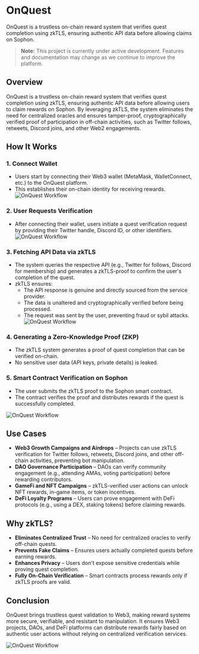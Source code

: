 # OnQuest

OnQuest is a trustless on-chain reward system that verifies quest completion using zkTLS, ensuring authentic API data before allowing claims on Sophon.

> **Note:** This project is currently under active development. Features and documentation may change as we continue to improve the platform.

## Overview

OnQuest is a trustless on-chain reward system that verifies quest completion using zkTLS, ensuring authentic API data before allowing users to claim rewards on Sophon. By leveraging zkTLS, the system eliminates the need for centralized oracles and ensures tamper-proof, cryptographically verified proof of participation in off-chain activities, such as Twitter follows, retweets, Discord joins, and other Web2 engagements.

## How It Works

### 1. Connect Wallet

- Users start by connecting their Web3 wallet (MetaMask, WalletConnect, etc.) to the OnQuest platform.
- This establishes their on-chain identity for receiving rewards.
  ![OnQuest Workflow](https://i.ibb.co/DPRsS8sR/Screenshot-2025-03-02-at-22-46-33.png)

### 2. User Requests Verification

- After connecting their wallet, users initiate a quest verification request by providing their Twitter handle, Discord ID, or other identifiers.
  ![OnQuest Workflow](https://i.ibb.co/Knzpysp/Screenshot-2025-03-02-at-22-49-42.png)

### 3. Fetching API Data via zkTLS

- The system queries the respective API (e.g., Twitter for follows, Discord for membership) and generates a zkTLS-proof to confirm the user's completion of the quest.
- zkTLS ensures:
  - The API response is genuine and directly sourced from the service provider.
  - The data is unaltered and cryptographically verified before being processed.
  - The request was sent by the user, preventing fraud or sybil attacks.
    ![OnQuest Workflow](https://i.ibb.co/fz7zxRcd/Screenshot-2025-03-03-at-00-05-37.png)

### 4. Generating a Zero-Knowledge Proof (ZKP)

- The zkTLS system generates a proof of quest completion that can be verified on-chain.
- No sensitive user data (API keys, private details) is leaked.

### 5. Smart Contract Verification on Sophon

- The user submits the zkTLS proof to the Sophon smart contract.
- The contract verifies the proof and distributes rewards if the quest is successfully completed.

![OnQuest Workflow](https://i.ibb.co/nqXkfF6x/Screenshot-2025-03-02-at-22-49-22.png)

## Use Cases

- **Web3 Growth Campaigns and Airdrops** – Projects can use zkTLS verification for Twitter follows, retweets, Discord joins, and other off-chain activities, preventing bot manipulation.
- **DAO Governance Participation** – DAOs can verify community engagement (e.g., attending AMAs, voting participation) before rewarding contributors.
- **GameFi and NFT Campaigns** – zkTLS-verified user actions can unlock NFT rewards, in-game items, or token incentives.
- **DeFi Loyalty Programs** – Users can prove engagement with DeFi protocols (e.g., using a DEX, staking tokens) before claiming rewards.

## Why zkTLS?

- **Eliminates Centralized Trust** – No need for centralized oracles to verify off-chain quests.
- **Prevents Fake Claims** – Ensures users actually completed quests before earning rewards.
- **Enhances Privacy** – Users don't expose sensitive credentials while proving quest completion.
- **Fully On-Chain Verification** – Smart contracts process rewards only if zkTLS proofs are valid.

## Conclusion

OnQuest brings trustless quest validation to Web3, making reward systems more secure, verifiable, and resistant to manipulation. It ensures Web3 projects, DAOs, and DeFi platforms can distribute rewards fairly based on authentic user actions without relying on centralized verification services.

![OnQuest Workflow](https://i.ibb.co/DPRsS8sR/Screenshot-2025-03-02-at-22-46-33.png)
